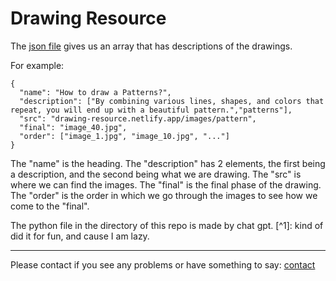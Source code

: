 # Drawing Resource

The [json file](https://raw.githubusercontent.com/adddeveloper/drawing-resource/main/index.json) gives us an array that has descriptions of the drawings.

For example:
```
{
  "name": "How to draw a Patterns?",
  "description": ["By combining various lines, shapes, and colors that repeat, you will end up with a beautiful pattern.","patterns"],
  "src": "drawing-resource.netlify.app/images/pattern",
  "final": "image_40.jpg",
  "order": ["image_1.jpg", "image_10.jpg", "..."]
}
```
The "name" is the heading. The "description" has 2 elements, the first being a description, and the second being what we are drawing.
The "src" is where we can find the images. The "final" is the final phase of the drawing. The "order" is the order in which we go through the images to see how we come to the "final".

The python file in the directory of this repo is made by chat gpt. [^1]: kind of did it for fun, and cause I am lazy.

---
Please contact if you see any problems or have something to say:
[contact](https://adnans.website)
